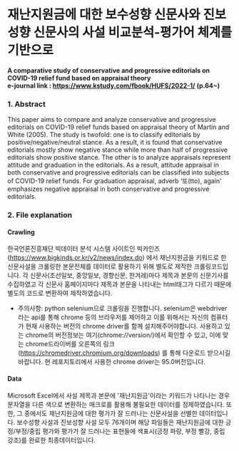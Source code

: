 # 재난지원금에 대한 보수성향 신문사와 진보성향 신문사의 사설 비교분석-평가어 체계를 기반으로

<b>A comparative study of conservative and progressive editorials on COVID-19 relief fund based on appraisal theory</b>   
<b>e-journal link : https://www.kstudy.com/fbook/HUFS/2022-1/ (p.64~)</b>

### 1. Abstract
This paper aims to compare and analyze conservative and progressive editorials on COVID-19 relief funds based on appraisal theory of Martin and White (2005). The study is twofold: one is to classify editorials by positive/negative/neutral stance. As a result, it is found that conservative editorials mostly show negative stance while more than half of progressive editorials show positive stance. The other is to analyze appraisals represent attitude and graduation in the editorials. As a result, attitude appraisal in both conservative and progressive editorials can be classified into subjects of COVID-19 relief funds. For graduation appraisal, adverb ‘또(tto), again’ emphasizes negative appraisal in both conservative and progressive editorials.

### 2. File explanation

#### Crawling
한국언론진흥재단 빅데이터 분석 시스템 사이트인 빅카인즈(https://www.bigkinds.or.kr/v2/news/index.do) 에서 재난지원금을 키워드로 한 신문사설을 크롤링한 본문전체를 데이터로 활용하기 위해 별도로 제작한 크롤링코드입니다. 각 신문사(조선일보, 중앙일보, 경향신문, 한겨레)마다 제목과 본문의 신문기사를 수집하였고 각 신문사 홈페이지마다 제목과 본문을 나타내는 html태그가 다르기 때문에 별도의 코드로 변환하여 제작하였습니다.  
- 주의사항: python selenium으로 크롤링을 진행합니다. selenium은 webdriver라는 api를 통해 chrome 등의 브라우저를 제어하고 이를 위해서는 자신의 컴퓨터가 현재 사용하는 버전의 chrome driver를 함께 설치해주어야합니다. 사용하고 있는 chrome의 버전정보는 여기(chrome://version/)에서 확인할 수 있고, 이에 맞는 chrome드라이버를 오른쪽의 링크(https://chromedriver.chromium.org/downloads) 를 통해 다운로드 받으시길 바랍니다. 현 레포지토리에서 사용한 chrome driver는 95.0버전입니다.

#### Data
Microsoft Excel에서 사설 제목과 본문에 '재난지원금'이라는 키워드가 나타나는 경우 문자열을 다른 색으로 변환하는 매크로를 활용해 불필요한 데이터를 정제하였습니다. 또한, 그 중에서도 재난지원금에 대한 평가가 잘 드러나는 신문사설을 선별한 데이터입니다. 보수성향 사설과 진보성향 사설 모두 76개이며 해당 파일들은 재난지원금에 대한 긍정/부정/중립 평가와 평가가 잘 드러나는 표현들에 색표시(긍정 파랑, 부정 빨강, 중립 강조)를 완료한 최종데이터입니다. 
